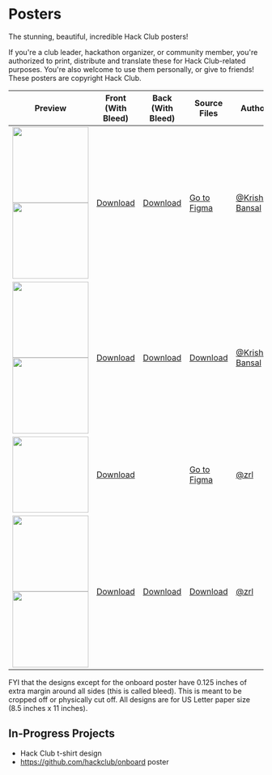 # Posters

The stunning, beautiful, incredible Hack Club posters!

If you're a club leader, hackathon organizer, or community member, you're authorized to print, distribute and translate these for Hack Club-related purposes. You're also welcome to use them personally, or give to friends! These posters are copyright Hack Club.

| Preview | Front (With Bleed) | Back (With Bleed) | Source Files | Author |
| --- | --- | --- | --- | --- |
| <img src="https://cloud-4x9ytu8j5-hack-club-bot.vercel.app/0sprig_poster_-_preview_-_front.jpg" width="150"> <img src="https://cloud-4x9ytu8j5-hack-club-bot.vercel.app/1sprig_poster_-_preview_-_back.jpg" width="150"> | [Download](https://cloud-6gk0z1yck-hack-club-bot.vercel.app/0sprig_poster_-_front.png) | [Download](https://cloud-1j91265ua-hack-club-bot.vercel.app/0sprig_poster_-_back.png) | [Go to Figma](https://www.figma.com/file/i1ErYEBdKD2V2SkrpqEUZL/sprig?type=design&node-id=314%3A13&t=VYUKdaD7BcR0CSFA-1) | [@Krishna Bansal](https://hackclub.slack.com/team/U03CBNJUWJG) |
| <img src="https://cloud-fgyqs51rz-hack-club-bot.vercel.app/0sinerider_poster_-_preview_-_front.jpg" width="150"> <img src="https://cloud-fgyqs51rz-hack-club-bot.vercel.app/1sinerider_poster_-_preview_-_back.jpg" width="150"> | [Download](https://cloud-3f1y6powb-hack-club-bot.vercel.app/0sinerider_poster_-_front.png) | [Download](https://cloud-bl4vim1zn-hack-club-bot.vercel.app/0sinerider_poster_-_back.png) | [Download](https://cloud-kygirazin-hack-club-bot.vercel.app/0sinerider_poster_source_files.zip) | [@Krishna Bansal](https://hackclub.slack.com/team/U03CBNJUWJG) |
| <img src="https://cloud-dzpjdsdgo-hack-club-bot.vercel.app/0onboard_classroom_door_poster.jpg" width="150"> | [Download](https://cloud-9n35616c4-hack-club-bot.vercel.app/0onboard_classroom_door_poster.png) | | [Go to Figma](https://www.figma.com/file/EuyHDwjvZCHcQLTSU7oO0g/OnBoard-Classroom-Door-Poster?type=design&node-id=0%3A1&mode=design&t=Lk2cZcnHt2i24VEq-1) | [@zrl](https://hackclub.slack.com/team/U0266FRGP) |
| <img src="https://cloud-aha36yyim-hack-club-bot.vercel.app/0hack_club_onboard_front_preview.jpeg" width="150"> <img src="https://cloud-m29of7avv-hack-club-bot.vercel.app/0hack_club_onboard_back_preview.jpeg" width="150"> | [Download](https://cloud-3ol6zn29x-hack-club-bot.vercel.app/2hack_club_onboardd_front.png) | [Download](https://cloud-3ol6zn29x-hack-club-bot.vercel.app/1hack_club_onboardd_back.png) | [Download](https://cloud-3ol6zn29x-hack-club-bot.vercel.app/0hack_club_onboard.pdf) | [@zrl](https://hackclub.slack.com/team/U0266FRGP) |

FYI that the designs except for the onboard poster have 0.125 inches of extra margin around all sides (this is called bleed). This is meant to be cropped off or physically cut off. All designs are for US Letter paper size (8.5 inches x 11 inches).

## In-Progress Projects

- Hack Club t-shirt design
- https://github.com/hackclub/onboard poster
